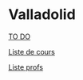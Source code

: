 # Valladolid

[TO DO](https://www.notion.so/805cba1b521d45f08f8c5bb940f46ec2)

[Liste de cours](https://www.notion.so/491a349ec9e944d4a035b2da5825f3f5)

[Liste profs](https://www.notion.so/6347982bfaac4333b3eb0423fb065cd0)

